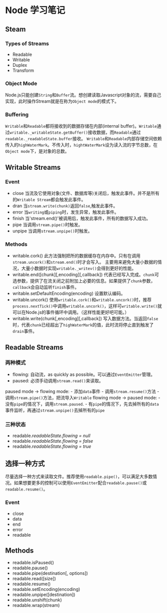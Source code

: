 # Node 学习笔记
## Steam
### Types of Streams
* Readable 
* Writable
* Duplex 
* Transform

### Object Mode 

Node.js只能创建`String`和`Buffer`流。想创建读取Javascript对象的流，需要自己实现，此时操作Stream就是在称为`Object mode`的模式下。

### Buffering

`Writable`和`Readable`都将接收到的数据存储在内部(internal buffer)。`Writable`通过`writable._writableState.getBuffer()`接收数据，而`Readable`通过`readable._readableState.buffer`接收。
`Writable`和`Readable`内部存储空间依赖传入的`highWaterMark`。不传入时，`hightWaterMark`设为读入流的字节总数，在`Object mode`下，是对象的总数。

## Writable Streams
### Event
* close
    当流及它使用对象(文件、数据库等)关闭后，触发此事件。并不是所有的`Writable Stream`都会触发此事件。
* dran
    当`stream.write(chunk)`返回`false`,触发此事件。
* error
    当`writing`或`piping`时，发生异常，触发此事件。
* finish
    当'stream.end()'被调用后，触发此事件，所有的数据写入成功。
* pipe
    当调用`stream.pipe()`时触发。
* unpipe
    当调用`stream.unpipe()`时触发。

### Methods
* writable.cork()
    此方法强制把所的数据缓存在内存中。只有在调用`stream.uncork()`和`stream.end()`时才会写入。
    主要用来避免大量小数据的情况，大量小数据时实现`writable._writev()`会得到更好的性能。
* writable.end([chunk][,encoding][,callback])
    代表已经写入完成。`chunk`可选参数，提供了在流关闭之前附加上必要的信息。如果提供了`chunk`参数，`callback`会自动监听`finish`事件。
* writable.setDefaultEncoding(encoding)
    设置默认编码。
* writable.uncork()
    使用`writable.cork()`和`writable.uncork()`时，推荐`process.nextTick()`中调用`writable.uncork()`，这样可`writable.write()`就可以在Node.js的事件循环中调用。（这样性能更好吧可能。）
* writable.write(chunk[,encoding][,callback])
    写入数据方法。当返回`false`时，代表`chunk`已经超出了`highWaterMark`的值，此时流将停止直到触发了`drain`事件。

## Readable Streams
### 两种模式
* flowing: 自动流，as quickly as possible。可以通过`EventEmitter`管理。
* paused: 必须手动调用`stream.read()`来读取。

paused mode -> flowing mode:
    - 添加`data`事件
    - 调用`stream.resume()`方法
    - 调用`stream.pipe()`方法，把流导入`Writable`
flowing mode -> paused mode:
    - 没有`pipe`的情况下，调用`stream.paused`.
    - 有`pipe`的情况下，先去掉所有的`data`事件监听，再通过`stream.unpipe()`去掉所有的`pipe`

### 三种状态
* readable._readableState.flowing = null_
* readable._readableState.flowing = false_
* readable._readableState.flowing = true_

## 选择一种方式
尽量选择一种方式来读取文件。推荐使用`readable.pipe()`，可以满足大多数情况。如果想要更多的控制可以使用`EventEmitter`配合`readable.pause()`或`readable.resume()`。

### Event
* close
* data
* end
* error
* readable

## Methods
* readable.isPaused()
* readable.pause()
* readable.pipe(destination[, options])
* readable.read([size])
* readable.resume()
* readable.setEncoding(encoding)
* readable.unpipe([destination])
* readable.unshift(chunk)
* readable.wrap(stream)
